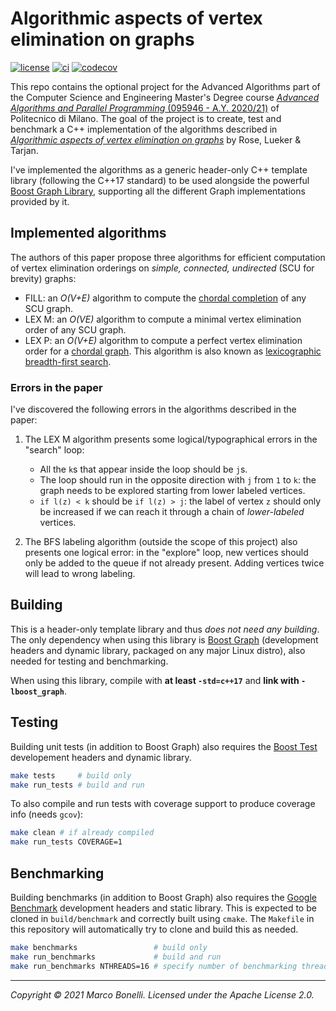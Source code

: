 Algorithmic aspects of vertex elimination on graphs
===================================================

[![license][license-badge]][license-link]
[![ci][ci-badge]][ci-link]
[![codecov][codecov-badge]][codecov-link]

This repo contains the optional project for the Advanced Algorithms part of the
Computer Science and Engineering Master's Degree course
[*Advanced Algorithms and Parallel Programming* (095946 - A.Y. 2020/21)][course]
of Politecnico di Milano. The goal of the project is to create, test and
benchmark a C++ implementation of the algorithms described in
[*Algorithmic aspects of vertex elimination on graphs*][paper] by Rose, Lueker &
Tarjan.

I've implemented the algorithms as a generic header-only C++ template library
(following the C++17 standard) to be used alongside the powerful
[Boost Graph Library][lib-boost-graph], supporting all the different Graph
implementations provided by it.


Implemented algorithms
----------------------

The authors of this paper propose three algorithms for efficient computation of
vertex elimination orderings on *simple, connected, undirected* (SCU for
brevity) graphs:

- FILL: an *O(V+E)* algorithm to compute the
  [chordal completion][wiki-chordal-completion] of any SCU graph.
- LEX M: an *O(VE)* algorithm to compute a minimal vertex elimination order of
  any SCU graph.
- LEX P: an *O(V+E)* algorithm to compute a perfect vertex elimination order for
  a [chordal graph][wiki-chordal-graph]. This algorithm is also known as
  [lexicographic breadth-first search][wiki-lex-p].

### Errors in the paper

I've discovered the following errors in the algorithms described in the paper:

1. The LEX M algorithm presents some logical/typographical errors in the
   "search" loop:

   - All the `k`s that appear inside the loop should be `j`s.
   - The loop should run in the opposite direction with `j` from `1` to `k`: the
     graph needs to be explored starting from lower labeled vertices.
   - `if l(z) < k` should be `if l(z) > j`: the label of vertex `z` should only
     be increased if we can reach it through a chain of *lower-labeled*
     vertices.

2. The BFS labeling algorithm (outside the scope of this project) also presents
   one logical error: in the "explore" loop, new vertices should only be added
   to the queue if not already present. Adding vertices twice will lead to wrong
   labeling.


Building
--------

This is a header-only template library and thus *does not need any building*.
The only dependency when using this library is [Boost Graph][lib-boost-graph]
(development headers and dynamic library, packaged on any major Linux distro),
also needed for testing and benchmarking.

When using this library, compile with **at least `-std=c++17`** and
**link with `-lboost_graph`**.


Testing
-------

Building unit tests (in addition to Boost Graph) also requires the
[Boost Test][lib-boost-test] developement headers and dynamic library.

```bash
make tests     # build only
make run_tests # build and run
```

To also compile and run tests with coverage support to produce coverage info
(needs `gcov`):

```bash
make clean # if already compiled
make run_tests COVERAGE=1
```


Benchmarking
------------

Building benchmarks (in addition to Boost Graph) also requires the
[Google Benchmark][lib-benchmark] development headers and static library. This
is expected to be cloned in `build/benchmark` and correctly built using `cmake`.
The `Makefile` in this repository will automatically try to clone and build this
as needed.

```bash
make benchmarks                 # build only
make run_benchmarks             # build and run
make run_benchmarks NTHREADS=16 # specify number of benchmarking threads to use (default: 1)
```

---

*Copyright &copy; 2021 Marco Bonelli. Licensed under the Apache License 2.0.*

[course]:                  https://www4.ceda.polimi.it/manifesti/manifesti/controller/ManifestoPublic.do?EVN_DETTAGLIO_RIGA_MANIFESTO=evento&aa=2020&k_cf=225&k_corso_la=481&k_indir=T2A&codDescr=095946&lang=IT&semestre=2&idGruppo=4152&idRiga=253856
[paper]:                   https://epubs.siam.org/doi/10.1137/0205021
[lib-boost-graph]:         https://www.boost.org/doc/libs/1_76_0/libs/graph/doc/index.html
[lib-boost-test]:          https://www.boost.org/doc/libs/1_76_0/libs/test/doc/html/index.html
[lib-benchmark]:           https://github.com/google/benchmark
[wiki-chordal-graph]:      https://en.wikipedia.org/wiki/Chordal_graph
[wiki-chordal-completion]: https://en.wikipedia.org/wiki/Chordal_completion
[wiki-lex-p]:              https://en.wikipedia.org/wiki/Lexicographic_breadth-first_search
[license-badge]:           https://img.shields.io/badge/License-Apache--2.0-blue
[license-link]:            https://github.com/mebeim/aa_project/blob/master/LICENSE
[ci-badge]:                https://github.com/mebeim/aa_project/actions/workflows/ci.yml/badge.svg
[ci-link]:                 https://github.com/mebeim/aa_project/actions/workflows/ci.yml
[codecov-badge]:           https://codecov.io/gh/mebeim/aa_project/branch/master/graphs/badge.svg?branch=master&token=GZ24QWSZZ8
[codecov-link]:            https://codecov.io/gh/mebeim/aa_project
